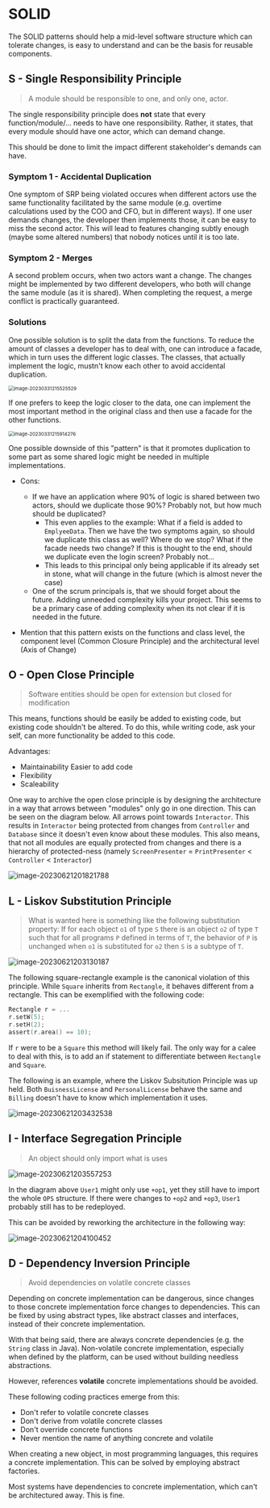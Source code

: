 # SOLID

The SOLID patterns should help a mid-level software structure which can tolerate changes, is easy to understand and can be the basis for reusable components.

## S - Single Responsibility Principle

> A module should be responsible to one, and only one, actor.

The single responsibility principle does **not** state that every function/module/... needs to have one responsibility. Rather, it states, that every module should have one actor, which can demand change.

This should be done to limit the impact different stakeholder's demands can have.

### Symptom 1 - Accidental Duplication

One symptom of SRP being violated occures when different actors use the same functionality facilitated by the same module (e.g. overtime calculations used by the COO and CFO, but in different ways). If one user demands changes, the developer then implements those, it can be easy to miss the second actor. This will lead to features changing subtly enough (maybe some altered numbers) that nobody notices until it is too late.

### Symptom 2 - Merges

A second problem occurs, when two actors want a change. The changes might be implemented by two different developers, who both will change the same module (as it is shared). When completing the request, a merge conflict is practically guaranteed.

### Solutions

One possible solution is to split the data from the functions. To reduce the amount of classes a developer has to deal with, one can introduce a facade, which in turn uses the different logic classes. The classes, that actually implement the logic, mustn't know each other to avoid accidental duplication.

<img src="res/SOLID/image-20230331215525529.png" alt="image-20230331215525529" style="zoom:67%;" />

If one prefers to keep the logic closer to the data, one can implement the most important method in the original class and then use a facade for the other functions.

<img src="res/SOLID/image-20230331215914276.png" alt="image-20230331215914276" style="zoom:67%;" />

One possible downside of this "pattern" is that it promotes duplication to some part as some shared logic might be needed in multiple implementations.



* Cons:
  * If we have an application where 90% of logic is shared between two actors, should we duplicate those 90%? Probably not, but how much should be duplicated?
    * This even applies to the example: What if  a field is added to `EmplyeeData`. Then we have the two symptoms again, so should we duplicate this class as well? Where do we stop? What if the facade needs two change? If this is thought to the end, should we duplicate even the login screen? Probably not...
    * This leads to this principal only being applicable if its already set in stone, what will change in the future (which is almost never the case) 
  * One of the scrum principals is, that we should forget about the future. Adding unneeded complexity kills your project. This seems to be a primary case of adding complexity when its not clear if it is needed in the future.

* Mention that this pattern exists on the functions and class level, the component level (Common Closure Principle) and the architectural level (Axis of Change)

  

## O - Open Close Principle

> Software entities should be open for extension but closed for modification

This means, functions should be easily be added to existing code, but existing code shouldn't be altered. To do this, while writing code, ask your self, can more functionality be added to this code.

Advantages:

* Maintainability
  Easier to add code 
* Flexibility
* Scaleability

One way to archive the open close principle is by designing the architecture in a way that arrows between "modules" only go in one direction. This can be seen on the diagram below. All arrows point towards `Interactor`. This results in `Interactor` being protected from changes from `Controller` and `Database` since it doesn't even know about these modules. This also means, that not all modules are equally protected from changes and there is a hierarchy of protected-ness (namely `ScreenPresenter` = `PrintPresenter` < `Controller` < `Interactor`)

![image-20230621201821788](res/SOLID/image-20230621201821788.png)

## L - Liskov Substitution Principle

> What is wanted here is something like the following substitution property: If for each object `o1` of type `S` there is an object `o2` of type `T` such that for all programs `P` defined in terms of `T`, the behavior of `P` is unchanged when `o1` is substituted for `o2` then `S` is a subtype of `T`.

![image-20230621203130187](res/SOLID/image-20230621203130187.png)

The following square-rectangle example is the canonical violation of this principle. While `Square` inherits from `Rectangle`, it behaves different from a rectangle. This can be exemplified with the following code:

```C
Rectangle r = ...
r.setW(5);
r.setH(2);
assert(r.area() == 10);
```

If `r` were to be a `Square` this method will likely fail. The only way for a calee to deal with this, is to add an if statement to differentiate between `Rectangle` and `Square`.

The following is an example, where the Liskov Subsitution Principle was up held. Both `BuisnessLicense` and `PersonalLicense` behave the same and `Billing` doesn't have to know which implementation it uses.

![image-20230621203432538](res/SOLID/image-20230621203432538.png)

## I - Interface Segregation Principle

> An object should only import what is uses

![image-20230621203557253](res/SOLID/image-20230621203557253.png)

In the diagram above `User1` might only use `+op1`, yet they still have to import the whole `OPS` structure. If there were changes to `+op2` and `+op3`, `User1` probably still has to be redeployed.

This can be avoided by reworking the architecture in the following way: 

![image-20230621204100452](res/SOLID/image-20230621204100452.png)

## D - Dependency Inversion Principle

> Avoid dependencies on volatile concrete classes

Depending on concrete implementation can be dangerous, since changes to those concrete implementation force changes to dependencies. This can be fixed by using abstract types, like abstract classes and interfaces, instead of their concrete implementation.

With that being said, there are always concrete dependencies (e.g. the `String` class in Java). Non-volatile concrete implementation, especially when defined by the platform, can be used without building needless abstractions. 

However, references **volatile** concrete implementations should be avoided.

These following coding practices emerge from this:

* Don't refer to volatile concrete classes
* Don't derive from volatile concrete classes
* Don't override concrete functions
* Never mention the name of anything concrete and volatile

When creating a new object, in most programming languages, this requires a concrete implementation. This can be solved by employing abstract factories. 

Most systems have dependencies to concrete implementation, which can't be architectured away. This is fine.
